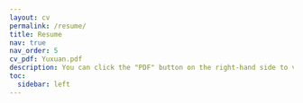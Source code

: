 ```yaml
---
layout: cv
permalink: /resume/
title: Resume
nav: true
nav_order: 5
cv_pdf: Yuxuan.pdf
description: You can click the "PDF" button on the right-hand side to view my resume in PDF format
toc:
  sidebar: left
---
```

